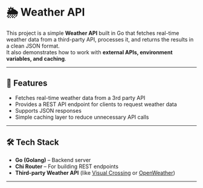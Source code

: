 # 🌦️ Weather API

This project is a simple **Weather API** built in Go that fetches real-time weather data from a third-party API, processes it, and returns the results in a clean JSON format.  
It also demonstrates how to work with **external APIs, environment variables, and caching**.

---

## 🚀 Features
- Fetches real-time weather data from a 3rd party API  
- Provides a REST API endpoint for clients to request weather data  
- Supports JSON responses  
- Simple caching layer to reduce unnecessary API calls  

---

## 🛠️ Tech Stack
- **Go (Golang)** – Backend server  
- **Chi Router** – For building REST endpoints  
- **Third-party Weather API** (like [Visual Crossing](https://www.visualcrossing.com/weather-api) or [OpenWeather](https://openweathermap.org/api))  
  

---


